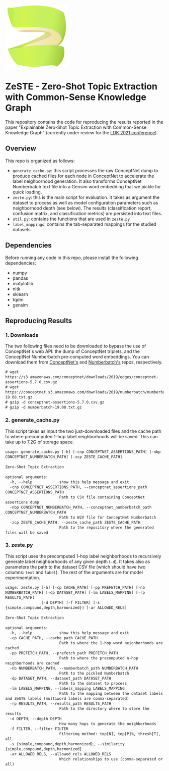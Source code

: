 <img src="zeste_logo.png" width="200"> 

# ZeSTE - Zero-Shot Topic Extraction with Common-Sense Knowledge Graph

This repository contains the code for reproducing the results reported in the paper "Explainable Zero-Shot Topic Extraction with Common-Sense Knowledge Graph" (currently under review for the [LDK 2021 conference](http://2021.ldk-conf.org/)).

## Overview
This repo is organized as follows:
* `generate_cache.py`: this script processes the raw ConceptNet dump to produce cached files for each node in ConceptNet to accelerate the label neighborhood generation. It also transforms ConceptNet Numberbatch text file into a Gensim word embedding that we pickle for quick loading.
* `zeste.py`: this is the main script for evaluation. It takes as argument the dataset to process as well as model configuration parameters such as neighborhood depth (see below). The results (classification report, confusion matrix, and classification metrics) are persisted into text files.
* `util.py`: contains the functions that are used in `zeste.py`
* `label_mappings`: contains the tab-separated mappings for the studied datasets.


## Dependencies
Before running any code in this repo, please install the following dependencies:
* numpy
* pandas 
* matplotlib
* nltk
* sklearn
* tqdm
* gensim

## Reproducing Results
### 1. Downloads
The two following files need to be downloaded to bypass the use of ConceptNet's web API: the dump of ConceptNet triplets, and the ConceptNet Numberbatch pre-computed word embeddings. You can download them from [ConceptNet's](https://github.com/commonsense/conceptnet5/wiki/Downloads) and [Numberbatch's](https://github.com/commonsense/conceptnet-numberbatch) repos, respectively.
```
# wget https://s3.amazonaws.com/conceptnet/downloads/2019/edges/conceptnet-assertions-5.7.0.csv.gz
# wget https://conceptnet.s3.amazonaws.com/downloads/2019/numberbatch/numberbatch-19.08.txt.gz
# gzip -d conceptnet-assertions-5.7.0.csv.gz
# gzip -d numberbatch-19.08.txt.gz
```

### 2. generate_cache.py
This script takes as input the two just-downloaded files and the cache path to where precomputed 1-hop label neighborhoods will be saved. This can take up to 7.2G of storage space.
```
usage: generate_cache.py [-h] [-cnp CONCEPTNET_ASSERTIONS_PATH] [-nbp CONCEPTNET_NUMBERBATCH_PATH] [-zcp ZESTE_CACHE_PATH]

Zero-Shot Topic Extraction

optional arguments:
  -h, --help            show this help message and exit
  -cnp CONCEPTNET_ASSERTIONS_PATH, --conceptnet_assertions_path CONCEPTNET_ASSERTIONS_PATH
                        Path to CSV file containing ConceptNet assertions dump
  -nbp CONCEPTNET_NUMBERBATCH_PATH, --conceptnet_numberbatch_path CONCEPTNET_NUMBERBATCH_PATH
                        Path to W2V file for ConceptNet Numberbatch
  -zcp ZESTE_CACHE_PATH, --zeste_cache_path ZESTE_CACHE_PATH
                        Path to the repository where the generated files will be saved
```


### 3. zeste.py
This script uses the precomputed 1-hop label neighborhoods to recursively generate label neighborhoods of any given depth (`-d`). It takes also as parameters the path to the dataset CSV file (which should have two columns: `text` and `label`). The rest of the arguments are for model experimentation. 

```
usage: zeste.py [-h] [-cp CACHE_PATH] [-pp PREFETCH_PATH] [-nb NUMBERBATCH_PATH] [-dp DATASET_PATH] [-lm LABELS_MAPPING] [-rp RESULTS_PATH]
                [-d DEPTH] [-f FILTER] [-s {simple,compound,depth,harmonized}] [-ar ALLOWED_RELS]

Zero-Shot Topic Extraction

optional arguments:
  -h, --help            show this help message and exit
  -cp CACHE_PATH, --cache_path CACHE_PATH
                        Path to where the 1-hop word neighborhoods are cached
  -pp PREFETCH_PATH, --prefetch_path PREFETCH_PATH
                        Path to where the precomputed n-hop neighborhoods are cached
  -nb NUMBERBATCH_PATH, --numberbatch_path NUMBERBATCH_PATH
                        Path to the pickled Numberbatch
  -dp DATASET_PATH, --dataset_path DATASET_PATH
                        Path to the dataset to process
  -lm LABELS_MAPPING, --labels_mapping LABELS_MAPPING
                        Path to the mapping between the dataset labels and ZeSTE labels (multiword labels are comma-separated)
  -rp RESULTS_PATH, --results_path RESULTS_PATH
                        Path to the directory where to store the results
  -d DEPTH, --depth DEPTH
                        How many hops to generate the neighborhoods
  -f FILTER, --filter FILTER
                        Filtering method: top[N], top[P]%, thresh[T], all
  -s {simple,compound,depth,harmonized}, --similarity {simple,compound,depth,harmonized}
  -ar ALLOWED_RELS, --allowed_rels ALLOWED_RELS
                        Which relationships to use (comma-separated or all)
```
